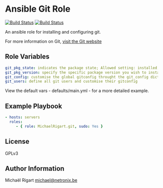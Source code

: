 Ansible Git Role
================
[![Build Status](https://semaphoreci.com/api/v1/projects/7b7b140a-2ea5-4989-8409-203388f953d4/459448/badge.svg)](https://semaphoreci.com/michaelrigart/ansible-role-git) [![Build Status](https://travis-ci.org/michaelrigart/ansible-role-git.svg?branch=master)](https://travis-ci.org/michaelrigart/ansible-role-git)

An ansible role for installing and configuring git.

For more information on Git, [visit the Git website](http://git-scm.com/)

Role Variables
--------------

```yaml
git_pkg_state: indicates the package state; Allowed setting: installed, latest
git_pkg_version: specify the specific package version you wish to install. When specifying a version, the state will be forced to installed. When omitting the variable or leaving it empty it will install the package as specified by the state variable
git_config: customise the global gitconfig throught the git_config dict
git_users: define all git users and customise their gitconfig
```

View the default vars - defaults/main.yml - for a more detailed example.

Example Playbook
-------------------------

```yaml
- hosts: servers
  roles:
     - { role: MichaelRigart.git, sudo: Yes }
```

License
-------

GPLv3

Author Information
------------------

Michaël Rigart <michael@netronix.be>